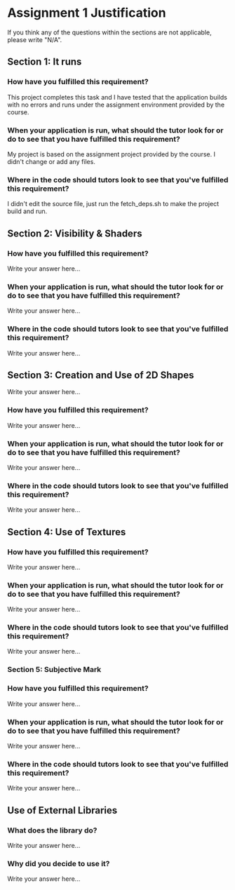 # Assignment 1 Justification

If you think any of the questions within the sections are not applicable, please write "N/A".

## Section 1: It runs

### How have you fulfilled this requirement?

This project completes this task and I have tested that the application builds with no errors and runs under the assignment environment provided by the course.
### When your application is run, what should the tutor look for or do to see that you have fulfilled this requirement? 

My project is based on the assignment project provided by the course. I didn't change or add any files.
### Where in the code should tutors look to see that you've fulfilled this requirement?

I didn't edit the source file, just run the fetch_deps.sh to make the project build and run.


## Section 2: Visibility & Shaders

### How have you fulfilled this requirement?

Write your answer here...

### When your application is run, what should the tutor look for or do to see that you have fulfilled this requirement?

Write your answer here...

### Where in the code should tutors look to see that you've fulfilled this requirement?

Write your answer here...

## Section 3: Creation and Use of 2D Shapes

Write your answer here...

### How have you fulfilled this requirement?

Write your answer here...

### When your application is run, what should the tutor look for or do to see that you have fulfilled this requirement?

Write your answer here...

### Where in the code should tutors look to see that you've fulfilled this requirement?

Write your answer here...

## Section 4: Use of Textures

### How have you fulfilled this requirement?

Write your answer here...

### When your application is run, what should the tutor look for or do to see that you have fulfilled this requirement?

Write your answer here...

### Where in the code should tutors look to see that you've fulfilled this requirement?

Write your answer here...

### Section 5: Subjective Mark

### How have you fulfilled this requirement?

Write your answer here...

### When your application is run, what should the tutor look for or do to see that you have fulfilled this requirement?

Write your answer here...

### Where in the code should tutors look to see that you've fulfilled this requirement?

Write your answer here...

## Use of External Libraries

### What does the library do?

Write your answer here...

### Why did you decide to use it?

Write your answer here...